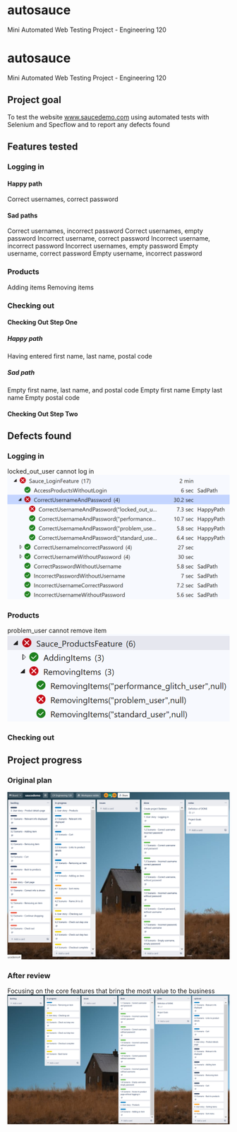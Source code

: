 # autosauce
Mini Automated Web Testing Project - Engineering 120

# autosauce
Mini Automated Web Testing Project - Engineering 120

## Project goal
To test the website www.saucedemo.com using automated tests with Selenium and Specflow and to report any defects found

## Features tested

### Logging in

#### Happy path
Correct usernames, correct password

#### Sad paths
Correct usernames, incorrect password
Correct usernames, empty password
Incorrect username, correct password
Incorrect username, incorrect password
Incorrect usernames, empty password
Empty username, correct password
Empty username, incorrect password


### Products

Adding items
Removing items


### Checking out
#### Checking Out Step One

##### Happy path
Having entered first name, last name, postal code

##### Sad path
Empty first name, last name, and postal code
Empty first name
Empty last name
Empty postal code

#### Checking Out Step Two


## Defects found

### Logging in
locked_out_user cannot log in
![pic1](pic1.png)

### Products
problem_user cannot remove item
![pic2](pic2.png)

### Checking out


## Project progress

### Original plan
![pic3](pic3.png)

### After review
Focusing on the core features that bring the most value to the business
![pic4](pic4.png)


